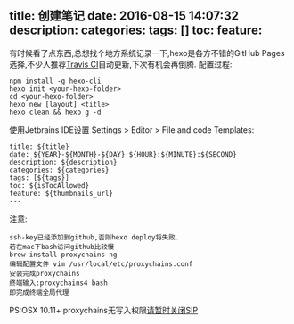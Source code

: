 title: 创建笔记
date: 2016-08-15 14:07:32
description: 
categories: 
tags: [] 
toc: 
feature: 
---
有时候看了点东西,总想找个地方系统记录一下,hexo是各方不错的GitHub Pages选择,不少人推荐[Travis CI](https://travis-ci.org/)自动更新,下次有机会再倒腾.
配置过程:
```
npm install -g hexo-cli
hexo init <your-hexo-folder>
cd <your-hexo-folder>
hexo new [layout] <title>
hexo clean && hexo g -d
```
使用Jetbrains IDE设置 Settings > Editor > File and code Templates:
```
title: ${title}
date: ${YEAR}-${MONTH}-${DAY} ${HOUR}:${MINUTE}:${SECOND}
description: ${description}
categories: ${categories}
tags: [${tags}]
toc: ${isTocAllowed}
feature: ${thumbnails_url}
---
```
注意:
```
ssh-key已经添加到github,否则hexo deploy将失败.
若在mac下bash访问github比较慢
brew install proxychains-ng
编辑配置文件 vim /usr/local/etc/proxychains.conf
安装完成proxychains
终端输入:proxychains4 bash
即完成终端全局代理
```
PS:OSX 10.11+ proxychains无写入权限[请暂时关闭SIP](http://osxdaily.com/2015/10/05/disable-rootless-system-integrity-protection-mac-os-x/)